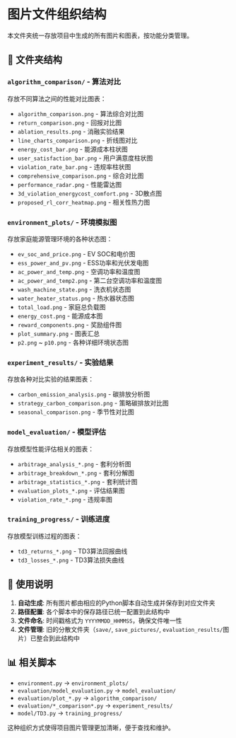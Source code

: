 # 图片文件组织结构

本文件夹统一存放项目中生成的所有图片和图表，按功能分类管理。

## 📁 文件夹结构

### `algorithm_comparison/` - 算法对比
存放不同算法之间的性能对比图表：
- `algorithm_comparison.png` - 算法综合对比图
- `return_comparison.png` - 回报对比图
- `ablation_results.png` - 消融实验结果
- `line_charts_comparison.png` - 折线图对比
- `energy_cost_bar.png` - 能源成本柱状图
- `user_satisfaction_bar.png` - 用户满意度柱状图
- `violation_rate_bar.png` - 违规率柱状图
- `comprehensive_comparison.png` - 综合对比图
- `performance_radar.png` - 性能雷达图
- `3d_violation_energycost_comfort.png` - 3D散点图
- `proposed_rl_corr_heatmap.png` - 相关性热力图

### `environment_plots/` - 环境模拟图
存放家庭能源管理环境的各种状态图：
- `ev_soc_and_price.png` - EV SOC和电价图
- `ess_power_and_pv.png` - ESS功率和光伏发电图
- `ac_power_and_temp.png` - 空调功率和温度图
- `ac_power_and_temp2.png` - 第二台空调功率和温度图
- `wash_machine_state.png` - 洗衣机状态图
- `water_heater_status.png` - 热水器状态图
- `total_load.png` - 家庭总负载图
- `energy_cost.png` - 能源成本图
- `reward_components.png` - 奖励组件图
- `plot_summary.png` - 图表汇总
- `p2.png` ~ `p10.png` - 各种详细环境状态图

### `experiment_results/` - 实验结果
存放各种对比实验的结果图表：
- `carbon_emission_analysis.png` - 碳排放分析图
- `strategy_carbon_comparison.png` - 策略碳排放对比图
- `seasonal_comparison.png` - 季节性对比图

### `model_evaluation/` - 模型评估
存放模型性能评估相关的图表：
- `arbitrage_analysis_*.png` - 套利分析图
- `arbitrage_breakdown_*.png` - 套利分解图
- `arbitrage_statistics_*.png` - 套利统计图
- `evaluation_plots_*.png` - 评估结果图
- `violation_rate_*.png` - 违规率图

### `training_progress/` - 训练进度
存放模型训练过程的图表：
- `td3_returns_*.png` - TD3算法回报曲线
- `td3_losses_*.png` - TD3算法损失曲线

## 🔧 使用说明

1. **自动生成**: 所有图片都由相应的Python脚本自动生成并保存到对应文件夹
2. **路径配置**: 各个脚本中的保存路径已统一配置到此结构中
3. **文件命名**: 时间戳格式为 `YYYYMMDD_HHMMSS`，确保文件唯一性
4. **文件管理**: 旧的分散文件夹（`save/`, `save_pictures/`, `evaluation_results/`图片）已整合到此结构中

## 📊 相关脚本

- `environment.py` → `environment_plots/`
- `evaluation/model_evaluation.py` → `model_evaluation/`
- `evaluation/plot_*.py` → `algorithm_comparison/`
- `evaluation/*_comparison*.py` → `experiment_results/`
- `model/TD3.py` → `training_progress/`

这种组织方式使得项目图片管理更加清晰，便于查找和维护。
